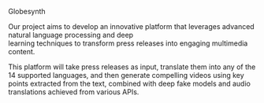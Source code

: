 Globesynth

 Our project aims to develop an innovative platform that 
leverages advanced natural language processing and deep  
learning techniques to transform press releases into 
engaging multimedia content.

This platform will take press releases as input, translate 
them into any of the 14 supported languages, and then 
generate compelling videos using key points extracted from 
the text, combined with deep fake models and audio 
translations achieved from various APIs.
